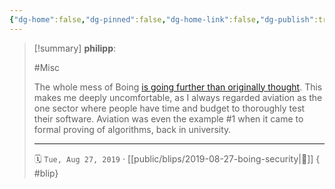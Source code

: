```yaml
---
{"dg-home":false,"dg-pinned":false,"dg-home-link":false,"dg-publish":true,"type":"blip","created-date":"2019-08-27T00:00:00","disabled rules":["yaml-title","yaml-title-alias","file-name-heading"],"title":"philipp @ 2019-08-27","dg-permalink":"2019/08/27/boing-security/","updated-date":"2025-04-30T22:27:35","dg-path":"blips/2019-08-27-boing-security.md","permalink":"/2019/08/27/boing-security/","dgPassFrontmatter":true}
---
```


> [!summary] **philipp**:
>
> #Misc
>
> The whole mess of Boing [is going further than originally thought](https://www.wired.com/story/boeing-787-code-leak-security-flaws/). This makes me deeply uncomfortable, as I always regarded aviation as the one sector where people have time and budget to thoroughly test their software. Aviation was even the example #1 when it came to formal proving of algorithms, back in university.
> - - -
>
> 🗓️ `Tue, Aug 27, 2019` · [[public/blips/2019-08-27-boing-security\|🔗]]
{ #blip}

